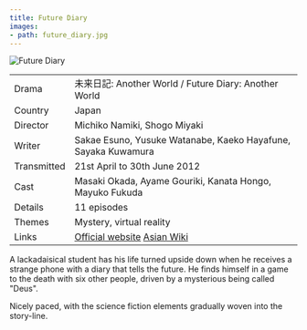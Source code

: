 ```yaml
---
title: Future Diary
images:
- path: future_diary.jpg
---
```

![Future Diary](future_diary.jpg)

| | |
|-|-|
Drama|&#26410;&#26469;&#26085;&#35352;: Another World / Future Diary: Another World
Country|Japan
Director|Michiko Namiki, Shogo Miyaki
Writer|Sakae Esuno, Yusuke Watanabe, Kaeko Hayafune, Sayaka Kuwamura
Transmitted|21st April to 30th June 2012
Cast|Masaki Okada, Ayame Gouriki, Kanata Hongo, Mayuko Fukuda
Details|11 episodes
Themes|Mystery, virtual reality
Links|[Official website](http://www.ntv.co.jp/akumu/) [Asian Wiki](http://asianwiki.com/Future_Diary_(Mirai_Nikki))

A lackadaisical student has his life turned upside down when he
receives a strange phone with a diary that tells the future. He finds
himself in a game to the death with six other people, driven by a
mysterious being called "Deus".

Nicely paced, with the science fiction elements gradually woven into
the story-line.
